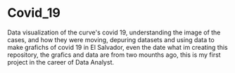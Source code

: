 # Covid_19
Data visualization of the curve's covid 19, understanding the image of the cases, and how they were moving, depuring datasets and using data to make grafichs of covid 19 in El Salvador, even the date what im creating this repository, the grafics and data are from two mounths ago, this is my first project in the career of Data Analyst.
